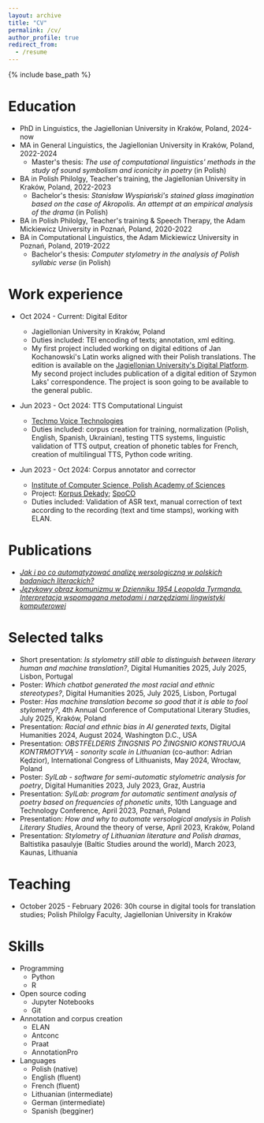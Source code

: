 ```yaml
---
layout: archive
title: "CV"
permalink: /cv/
author_profile: true
redirect_from:
  - /resume
---
```


{% include base_path %}

Education
======

* PhD in Linguistics, the Jagiellonian University in Kraków, Poland, 2024-now
* MA in General Linguistics, the Jagiellonian University in Kraków, Poland, 2022-2024
  * Master's thesis: _The use of computational linguistics' methods in the study of sound symbolism and iconicity in poetry_ (in Polish)
* BA in Polish Philolgy, Teacher's training, the Jagiellonian University in Kraków, Poland, 2022-2023
  * Bachelor's thesis: _Stanisław Wyspiański's stained glass imagination based on the case of Akropolis. An attempt at an empirical analysis of the drama_ (in Polish)
* BA in Polish Philolgy, Teacher's training & Speech Therapy, the Adam Mickiewicz University in Poznań, Poland, 2020-2022
* BA in Computational Linguistics, the Adam Mickiewicz University in Poznań, Poland, 2019-2022
  * Bachelor's thesis: _Computer stylometry in the analysis of Polish syllabic verse_ (in Polish)

Work experience
======

* Oct 2024 - Current: Digital Editor
  * Jagiellonian University in Kraków, Poland
  * Duties included: TEI encoding of texts; annotation, xml editing.
  * My first project included working on digital editions of Jan Kochanowski's Latin works aligned with their Polish translations. The edition is available on the [Jagiellonian University's Digital Platform](https://neolatina.dhlab.uj.edu.pl/home). My second project includes publication of a digital edition of Szymon Laks' correspondence. The project is soon going to be available to the general public.

* Jun 2023 - Oct 2024: TTS Computational Linguist
  * [Techmo Voice Technologies](https://techmo.ai/)
  * Duties included: corpus creation for training, normalization (Polish, English, Spanish, Ukrainian), testing TTS systems, linguistic validation of TTS output, creation of phonetic tables for French, creation of multilingual TTS, Python code writing.

* Jun 2023 - Oct 2024: Corpus annotator and corrector
  * [Institute of Computer Science, Polish Academy of Sciences](https://ipipan.waw.pl/en/)
  * Project: [Korpus Dekady](https://korpus-dekady.ipipan.waw.pl/); [SpoCO](https://korpusmowy.ijppan.pl/)
  * Duties included: Validation of ASR text, manual correction of text according to the recording (text and time stamps), working with ELAN.

Publications
======

* [_Jak i po co automatyzować analizę wersologiczną w polskich badaniach literackich?_](https://studiapoetica.uken.krakow.pl/article/view/10428/10425)
* [_Językowy obraz komunizmu w Dzienniku 1954 Leopolda Tyrmanda. Interpretacja wspomagana metodami i narzędziami lingwistyki komputerowej_](https://studiadecultura.uken.krakow.pl/article/view/10871/9815)

Selected talks
======

* Short presentation: _Is stylometry still able to distinguish between literary human and machine translation?_, Digital Humanities 2025, July 2025, Lisbon, Portugal
* Poster: _Which chatbot generated the most racial and ethnic stereotypes?_, Digital Humanities 2025, July 2025, Lisbon, Portugal
* Poster: _Has machine translation become so good that it is able to fool stylometry?_, 4th Annual Conference of Computational Literary Studies, July 2025, Kraków, Poland
* Presentation: _Racial and ethnic bias in AI generated texts_, Digital Humanities 2024, August 2024, Washington D.C., USA
* Presentation: _OBSTFELDERIS ŽINGSNIS PO ŽINGSNIO KONSTRUOJA KONTRMOTYVĄ - sonority scale in Lithuanian_ (co-author: Adrian Kędzior), International Congress of Lithuanists, May 2024, Wrocław, Poland
* Poster: _SylLab - software for semi-automatic stylometric analysis for poetry_, Digital Humanities 2023, July 2023, Graz, Austria
* Presentation: _SylLab: program for automatic sentiment analysis of poetry based on frequencies of phonetic units_, 10th Language and Technology Conference, April 2023, Poznań, Poland
* Presentation: _How and why to automate versological analysis in Polish Literary Studies_, Around the theory of verse, April 2023, Kraków, Poland
* Presentation: _Stylometry of Lithuanian literature and Polish dramas_, Baltistika pasaulyje (Baltic Studies around the world), March 2023, Kaunas, Lithuania

Teaching
======

* October 2025 - February 2026: 30h course in digital tools for translation studies; Polish Philolgy Faculty, Jagiellonian University in Kraków

Skills
======
* Programming
  * Python
  * R
* Open source coding
  * Jupyter Notebooks
  * Git
* Annotation and corpus creation
  * ELAN
  * Antconc
  * Praat
  * AnnotationPro
* Languages
  * Polish (native)
  * English (fluent)
  * French (fluent)
  * Lithuanian (intermediate)
  * German (intermediate)
  * Spanish (begginer)
